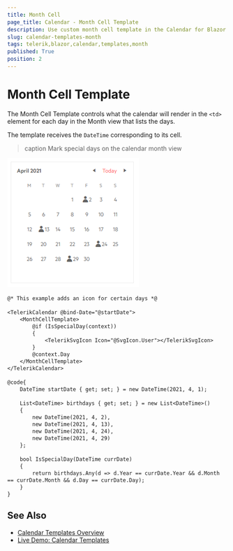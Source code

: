 ```yaml
---
title: Month Cell
page_title: Calendar - Month Cell Template
description: Use custom month cell template in the Calendar for Blazor.
slug: calendar-templates-month
tags: telerik,blazor,calendar,templates,month
published: True
position: 2
---
```


# Month Cell Template

The Month Cell Template controls what the calendar will render in the `<td>` element for each day in the Month view that lists the days.

The template receives the `DateTime` corresponding to its cell.

>caption Mark special days on the calendar month view

![calendar month cell template](images/calendar-month-template.png)

````RAZOR
@* This example adds an icon for certain days *@

<TelerikCalendar @bind-Date="@startDate">
    <MonthCellTemplate>
        @if (IsSpecialDay(context))
        {
            <TelerikSvgIcon Icon="@SvgIcon.User"></TelerikSvgIcon>
        }
        @context.Day
    </MonthCellTemplate>
</TelerikCalendar>

@code{
    DateTime startDate { get; set; } = new DateTime(2021, 4, 1);
    
    List<DateTime> birthdays { get; set; } = new List<DateTime>()
    {
        new DateTime(2021, 4, 2),
        new DateTime(2021, 4, 13),
        new DateTime(2021, 4, 24),
        new DateTime(2021, 4, 29)
    };

    bool IsSpecialDay(DateTime currDate)
    {
        return birthdays.Any(d => d.Year == currDate.Year && d.Month == currDate.Month && d.Day == currDate.Day);
    }
}
````


## See Also

 * [Calendar Templates Overview](slug://calendar-templates-overview)
 * [Live Demo: Calendar Templates](https://demos.telerik.com/blazor-ui/calendar/templates)
 

